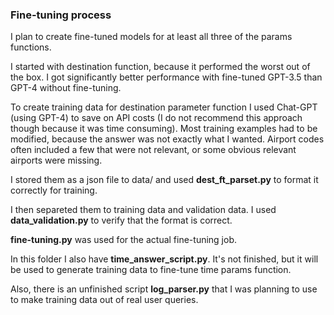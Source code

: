 ### Fine-tuning process

I plan to create fine-tuned models for at least all three of the params functions.

I started with destination function, because it performed the worst out of the box. I got significantly better performance with fine-tuned GPT-3.5 than GPT-4 without fine-tuning.

To create training data for destination parameter function I used Chat-GPT (using GPT-4) to save on API costs (I do not recommend this approach though because it was time consuming).
Most training examples had to be modified, because the answer was not exactly what I wanted. Airport codes often included a few that were not relevant, or some obvious relevant airports were missing.

I stored them as a json file to data/ and used **dest_ft_parset.py** to format it correctly for training.

I then separeted them to training data and validation data. I used **data_validation.py** to verify that the format is correct.

**fine-tuning.py** was used for the actual fine-tuning job.

In this folder I also have **time_answer_script.py**. It's not finished, but it will be used to generate training data to fine-tune time params function.

Also, there is an unfinished script **log_parser.py** that I was planning to use to make training data out of real user queries.
